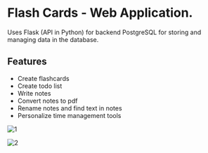 # Flash Cards - Web Application. 

Uses Flask (API in Python) for backend 
PostgreSQL for storing and managing data in the database.

## Features

* Create flashcards 
* Create todo list 
* Write notes
* Convert notes to pdf
* Rename notes and find text in notes
* Personalize time management tools

![1](images/main-sreenshot-1.jpg)

![2](images/main-sreenshot-2.jpg)





  

